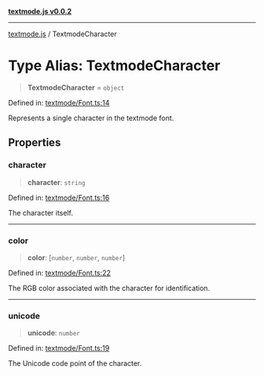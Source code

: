 [**textmode.js v0.0.2**](../README.md)

***

[textmode.js](../README.md) / TextmodeCharacter

# Type Alias: TextmodeCharacter

> **TextmodeCharacter** = `object`

Defined in: [textmode/Font.ts:14](https://github.com/humanbydefinition/textmode.js-dev/blob/b5681e0940ee259e7c3e1b7f6452addade1503bd/src/textmode/Font.ts#L14)

Represents a single character in the textmode font.

## Properties

### character

> **character**: `string`

Defined in: [textmode/Font.ts:16](https://github.com/humanbydefinition/textmode.js-dev/blob/b5681e0940ee259e7c3e1b7f6452addade1503bd/src/textmode/Font.ts#L16)

The character itself.

***

### color

> **color**: \[`number`, `number`, `number`\]

Defined in: [textmode/Font.ts:22](https://github.com/humanbydefinition/textmode.js-dev/blob/b5681e0940ee259e7c3e1b7f6452addade1503bd/src/textmode/Font.ts#L22)

The RGB color associated with the character for identification.

***

### unicode

> **unicode**: `number`

Defined in: [textmode/Font.ts:19](https://github.com/humanbydefinition/textmode.js-dev/blob/b5681e0940ee259e7c3e1b7f6452addade1503bd/src/textmode/Font.ts#L19)

The Unicode code point of the character.
